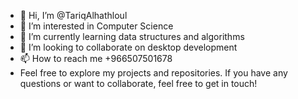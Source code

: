 - 👋 Hi, I’m @TariqAlhathloul
- 👀 I’m interested in  Computer Science
- 🌱 I’m currently learning data structures and algorithms
- 💞️ I’m looking to collaborate on desktop development
- 📫 How to reach me +966507501678
- Feel free to explore my projects and repositories. If you have any questions or want to collaborate, feel free to get in touch!

<!---
TariqAlhathloul/TariqAlhathloul is a ✨ special ✨ repository because its `README.md` (this file) appears on your GitHub profile.
You can click the Preview link to take a look at your changes.
--->
